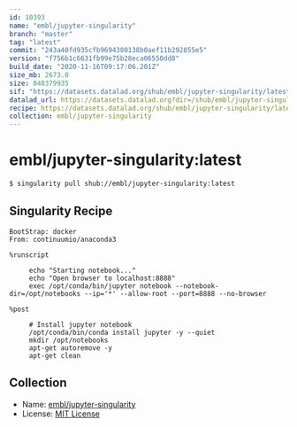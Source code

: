 ```yaml
---
id: 10393
name: "embl/jupyter-singularity"
branch: "master"
tag: "latest"
commit: "243a40fd935cfb9694380138b0aef11b292855e5"
version: "f756b1c6631fb99e75b28eca06550dd8"
build_date: "2020-11-16T09:17:06.201Z"
size_mb: 2673.0
size: 848379935
sif: "https://datasets.datalad.org/shub/embl/jupyter-singularity/latest/2020-11-16-243a40fd-f756b1c6/f756b1c6631fb99e75b28eca06550dd8.sif"
datalad_url: https://datasets.datalad.org?dir=/shub/embl/jupyter-singularity/latest/2020-11-16-243a40fd-f756b1c6/
recipe: https://datasets.datalad.org/shub/embl/jupyter-singularity/latest/2020-11-16-243a40fd-f756b1c6/Singularity
collection: embl/jupyter-singularity
---
```


# embl/jupyter-singularity:latest

```bash
$ singularity pull shub://embl/jupyter-singularity:latest
```

## Singularity Recipe

```singularity
BootStrap: docker
From: continuumio/anaconda3

%runscript

     echo "Starting notebook..."
     echo "Open browser to localhost:8888"
     exec /opt/conda/bin/jupyter notebook --notebook-dir=/opt/notebooks --ip='*' --allow-root --port=8888 --no-browser

%post

     # Install jupyter notebook
     /opt/conda/bin/conda install jupyter -y --quiet 
     mkdir /opt/notebooks
     apt-get autoremove -y
     apt-get clean
```

## Collection

 - Name: [embl/jupyter-singularity](https://github.com/embl/jupyter-singularity)
 - License: [MIT License](https://api.github.com/licenses/mit)

